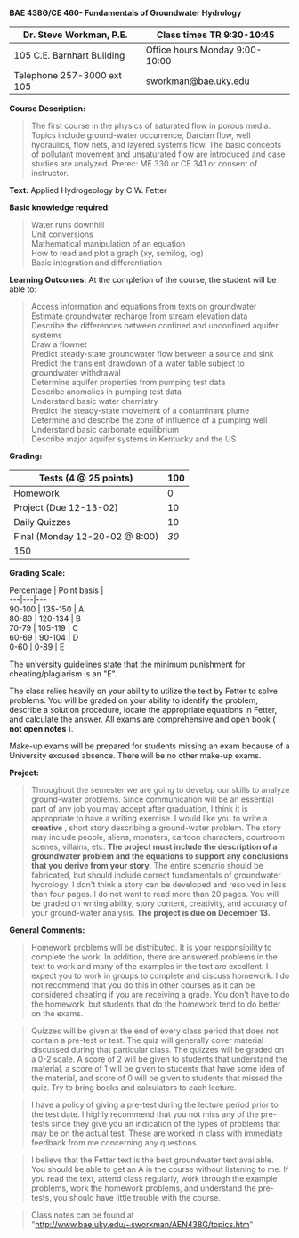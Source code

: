 **BAE 438G/CE 460- Fundamentals of Groundwater Hydrology**



Dr. Steve Workman, P.E. | Class times TR 9:30-10:45  
---|---  
105 C.E. Barnhart Building | Office hours Monday 9:00-10:00  
Telephone 257-3000 ext 105 | sworkman@bae.uky.edu  
  


**Course Description:**

> The first course in the physics of saturated flow in porous media. Topics
include ground-water occurrence, Darcian flow, well hydraulics, flow nets, and
layered systems flow. The basic concepts of pollutant movement and unsaturated
flow are introduced and case studies are analyzed. Prerec: ME 330 or CE 341 or
consent of instructor.

**Text:** Applied Hydrogeology by C.W. Fetter

**Basic knowledge required:**

> Water runs downhill  
>  Unit conversions  
>  Mathematical manipulation of an equation  
>  How to read and plot a graph (xy, semilog, log)  
>  Basic integration and differentiation



**Learning Outcomes:** At the completion of the course, the student will be
able to:

> Access information and equations from texts on groundwater  
>  Estimate groundwater recharge from stream elevation data  
>  Describe the differences between confined and unconfined aquifer systems  
>  Draw a flownet  
>  Predict steady-state groundwater flow between a source and sink  
>  Predict the transient drawdown of a water table subject to groundwater
withdrawal  
>  Determine aquifer properties from pumping test data  
>  Describe anomolies in pumping test data  
>  Understand basic water chemistry  
>  Predict the steady-state movement of a contaminant plume  
>  Determine and describe the zone of influence of a pumping well  
>  Understand basic carbonate equilibrium  
>  Describe major aquifer systems in Kentucky and the US





**Grading:**

Tests (4 @ 25 points) | 100  
---|---  
Homework | 0  
Project (Due 12-13-02) | 10  
Daily Quizzes | 10  
Final (Monday 12-20-02 @ 8:00)  | _30_  
  | 150  
  


**Grading Scale:**

Percentage | Point basis |  
---|---|---  
90-100 | 135-150 | A  
80-89 | 120-134 | B  
70-79 | 105-119 | C  
60-69 | 90-104 | D  
0-60 | 0-89 | E  
  


The university guidelines state that the minimum punishment for
cheating/plagiarism is an "E".

The class relies heavily on your ability to utilize the text by Fetter to
solve problems. You will be graded on your ability to identify the problem,
describe a solution procedure, locate the appropriate equations in Fetter, and
calculate the answer. All exams are comprehensive and open book ( **not open
notes** ).

Make-up exams will be prepared for students missing an exam because of a
University excused absence. There will be no other make-up exams.  
  

**Project:**

> Throughout the semester we are going to develop our skills to analyze
ground-water problems. Since communication will be an essential part of any
job you may accept after graduation, I think it is appropriate to have a
writing exercise. I would like you to write a **creative** , short story
describing a ground-water problem. The story may include people, aliens,
monsters, cartoon characters, courtroom scenes, villains, etc. **The project
must include the description of a groundwater problem and the equations to
support any conclusions that you derive from your story.** The entire scenario
should be fabricated, but should include correct fundamentals of groundwater
hydrology. I don't think a story can be developed and resolved in less than
four pages. I do not want to read more than 20 pages. You will be graded on
writing ability, story content, creativity, and accuracy of your ground-water
analysis. **The project is due on December 13.**

**General Comments:**

> Homework problems will be distributed. It is your responsibility to complete
the work. In addition, there are answered problems in the text to work and
many of the examples in the text are excellent. I expect you to work in groups
to complete and discuss homework. I do not recommend that you do this in other
courses as it can be considered cheating if you are receiving a grade. You
don't have to do the homework, but students that do the homework tend to do
better on the exams.

>

> Quizzes will be given at the end of every class period that does not contain
a pre-test or test. The quiz will generally cover material discussed during
that particular class. The quizzes will be graded on a 0-2 scale. A score of 2
will be given to students that understand the material, a score of 1 will be
given to students that have some idea of the material, and score of 0 will be
given to students that missed the quiz. Try to bring books and calculators to
each lecture.

>

> I have a policy of giving a pre-test during the lecture period prior to the
test date. I highly recommend that you not miss any of the pre-tests since
they give you an indication of the types of problems that may be on the actual
test. These are worked in class with immediate feedback from me concerning any
questions.

> I believe that the Fetter text is the best groundwater text available. You
should be able to get an A in the course without listening to me. If you read
the text, attend class regularly, work through the example problems, work the
homework problems, and understand the pre-tests, you should have little
trouble with the course.

>

> Class notes can be found at
"http://www.bae.uky.edu/~sworkman/AEN438G/topics.htm"

>

>  

